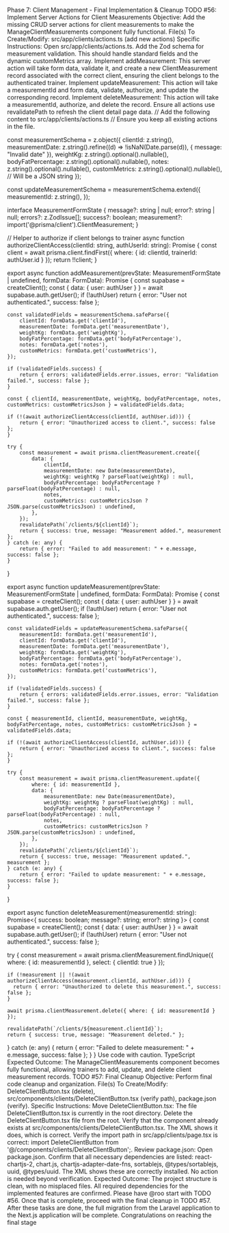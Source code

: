 Phase 7: Client Management - Final Implementation & Cleanup
TODO #56: Implement Server Actions for Client Measurements
Objective: Add the missing CRUD server actions for client measurements to make the ManageClientMeasurements component fully functional.
File(s) To Create/Modify:
src/app/clients/actions.ts (add new actions)
Specific Instructions:
Open src/app/clients/actions.ts.
Add the Zod schema for measurement validation. This should handle standard fields and the dynamic customMetrics array.
Implement addMeasurement: This server action will take form data, validate it, and create a new ClientMeasurement record associated with the correct client, ensuring the client belongs to the authenticated trainer.
Implement updateMeasurement: This action will take a measurementId and form data, validate, authorize, and update the corresponding record.
Implement deleteMeasurement: This action will take a measurementId, authorize, and delete the record.
Ensure all actions use revalidatePath to refresh the client detail page data.
// Add the following content to src/app/clients/actions.ts
// Ensure you keep all existing actions in the file.

const measurementSchema = z.object({
  clientId: z.string(),
  measurementDate: z.string().refine((d) => !isNaN(Date.parse(d)), { message: "Invalid date" }),
  weightKg: z.string().optional().nullable(),
  bodyFatPercentage: z.string().optional().nullable(),
  notes: z.string().optional().nullable(),
  customMetrics: z.string().optional().nullable(), // Will be a JSON string
});

const updateMeasurementSchema = measurementSchema.extend({
  measurementId: z.string(),
});

interface MeasurementFormState {
  message?: string | null;
  error?: string | null;
  errors?: z.ZodIssue[];
  success?: boolean;
  measurement?: import('@prisma/client').ClientMeasurement;
}

// Helper to authorize if client belongs to trainer
async function authorizeClientAccess(clientId: string, authUserId: string): Promise<boolean> {
    const client = await prisma.client.findFirst({
        where: { id: clientId, trainerId: authUser.id }
    });
    return !!client;
}

export async function addMeasurement(prevState: MeasurementFormState | undefined, formData: FormData): Promise<MeasurementFormState> {
    const supabase = createClient();
    const { data: { user: authUser } } = await supabase.auth.getUser();
    if (!authUser) return { error: "User not authenticated.", success: false };

    const validatedFields = measurementSchema.safeParse({
        clientId: formData.get('clientId'),
        measurementDate: formData.get('measurementDate'),
        weightKg: formData.get('weightKg'),
        bodyFatPercentage: formData.get('bodyFatPercentage'),
        notes: formData.get('notes'),
        customMetrics: formData.get('customMetrics'),
    });

    if (!validatedFields.success) {
        return { errors: validatedFields.error.issues, error: "Validation failed.", success: false };
    }
    
    const { clientId, measurementDate, weightKg, bodyFatPercentage, notes, customMetrics: customMetricsJson } = validatedFields.data;

    if (!(await authorizeClientAccess(clientId, authUser.id))) {
        return { error: "Unauthorized access to client.", success: false };
    }

    try {
        const measurement = await prisma.clientMeasurement.create({
            data: {
                clientId,
                measurementDate: new Date(measurementDate),
                weightKg: weightKg ? parseFloat(weightKg) : null,
                bodyFatPercentage: bodyFatPercentage ? parseFloat(bodyFatPercentage) : null,
                notes,
                customMetrics: customMetricsJson ? JSON.parse(customMetricsJson) : undefined,
            },
        });
        revalidatePath(`/clients/${clientId}`);
        return { success: true, message: "Measurement added.", measurement };
    } catch (e: any) {
        return { error: "Failed to add measurement: " + e.message, success: false };
    }
}

export async function updateMeasurement(prevState: MeasurementFormState | undefined, formData: FormData): Promise<MeasurementFormState> {
    const supabase = createClient();
    const { data: { user: authUser } } = await supabase.auth.getUser();
    if (!authUser) return { error: "User not authenticated.", success: false };

    const validatedFields = updateMeasurementSchema.safeParse({
        measurementId: formData.get('measurementId'),
        clientId: formData.get('clientId'),
        measurementDate: formData.get('measurementDate'),
        weightKg: formData.get('weightKg'),
        bodyFatPercentage: formData.get('bodyFatPercentage'),
        notes: formData.get('notes'),
        customMetrics: formData.get('customMetrics'),
    });

    if (!validatedFields.success) {
        return { errors: validatedFields.error.issues, error: "Validation failed.", success: false };
    }

    const { measurementId, clientId, measurementDate, weightKg, bodyFatPercentage, notes, customMetrics: customMetricsJson } = validatedFields.data;

    if (!(await authorizeClientAccess(clientId, authUser.id))) {
        return { error: "Unauthorized access to client.", success: false };
    }

    try {
        const measurement = await prisma.clientMeasurement.update({
            where: { id: measurementId },
            data: {
                measurementDate: new Date(measurementDate),
                weightKg: weightKg ? parseFloat(weightKg) : null,
                bodyFatPercentage: bodyFatPercentage ? parseFloat(bodyFatPercentage) : null,
                notes,
                customMetrics: customMetricsJson ? JSON.parse(customMetricsJson) : undefined,
            },
        });
        revalidatePath(`/clients/${clientId}`);
        return { success: true, message: "Measurement updated.", measurement };
    } catch (e: any) {
        return { error: "Failed to update measurement: " + e.message, success: false };
    }
}

export async function deleteMeasurement(measurementId: string): Promise<{ success: boolean; message?: string; error?: string }> {
  const supabase = createClient();
  const { data: { user: authUser } } = await supabase.auth.getUser();
  if (!authUser) return { error: "User not authenticated.", success: false };

  try {
    const measurement = await prisma.clientMeasurement.findUnique({
      where: { id: measurementId },
      select: { clientId: true }
    });

    if (!measurement || !(await authorizeClientAccess(measurement.clientId, authUser.id))) {
      return { error: "Unauthorized to delete this measurement.", success: false };
    }

    await prisma.clientMeasurement.delete({ where: { id: measurementId } });

    revalidatePath(`/clients/${measurement.clientId}`);
    return { success: true, message: "Measurement deleted." };
  } catch (e: any) {
    return { error: "Failed to delete measurement: " + e.message, success: false };
  }
}
Use code with caution.
TypeScript
Expected Outcome: The ManageClientMeasurements component becomes fully functional, allowing trainers to add, update, and delete client measurement records.
TODO #57: Final Cleanup
Objective: Perform final code cleanup and organization.
File(s) To Create/Modify: DeleteClientButton.tsx (delete), src/components/clients/DeleteClientButton.tsx (verify path), package.json (verify).
Specific Instructions:
Move DeleteClientButton.tsx: The file DeleteClientButton.tsx is currently in the root directory.
Delete the DeleteClientButton.tsx file from the root.
Verify that the component already exists at src/components/clients/DeleteClientButton.tsx. The XML shows it does, which is correct.
Verify the import path in src/app/clients/page.tsx is correct: import DeleteClientButton from '@/components/clients/DeleteClientButton';.
Review package.json:
Open package.json.
Confirm that all necessary dependencies are listed: react-chartjs-2, chart.js, chartjs-adapter-date-fns, sortablejs, @types/sortablejs, uuid, @types/uuid. The XML shows these are correctly installed. No action is needed beyond verification.
Expected Outcome: The project structure is clean, with no misplaced files. All required dependencies for the implemented features are confirmed.
Please have @roo start with TODO #56. Once that is complete, proceed with the final cleanup in TODO #57.
After these tasks are done, the full migration from the Laravel application to the Next.js application will be complete. Congratulations on reaching the final stage